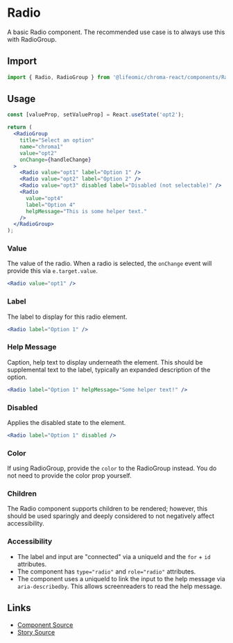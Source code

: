 # Radio

A basic Radio component. The recommended use case is to always use this with
RadioGroup.

<!-- STORY -->

## Import

```js
import { Radio, RadioGroup } from '@lifeomic/chroma-react/components/Radio';
```

## Usage

```jsx
const [valueProp, setValueProp] = React.useState('opt2');

return (
  <RadioGroup
    title="Select an option"
    name="chroma1"
    value="opt2"
    onChange={handleChange}
  >
    <Radio value="opt1" label="Option 1" />
    <Radio value="opt2" label="Option 2" />
    <Radio value="opt3" disabled label="Disabled (not selectable)" />
    <Radio
      value="opt4"
      label="Option 4"
      helpMessage="This is some helper text."
    />
  </RadioGroup>
);
```

### Value

The value of the radio. When a radio is selected, the `onChange` event will
provide this via `e.target.value`.

```jsx
<Radio value="opt1" />
```

### Label

The label to display for this radio element.

```jsx
<Radio label="Option 1" />
```

### Help Message

Caption, help text to display underneath the element. This should be
supplemental text to the label, typically an expanded description of the option.

```jsx
<Radio label="Option 1" helpMessage="Some helper text!" />
```

### Disabled

Applies the disabled state to the element.

```jsx
<Radio label="Option 1" disabled />
```

### Color

If using RadioGroup, provide the `color` to the RadioGroup instead. You do not
need to provide the color prop yourself.

### Children

The Radio component supports children to be rendered; however, this should be
used sparingly and deeply considered to not negatively affect accessibility.

### Accessibility

- The label and input are "connected" via a uniqueId and the `for` + `id`
  attributes.
- The component has `type="radio"` and `role="radio"` attributes.
- The component uses a uniqueId to link the input to the help message via
  `aria-describedby`. This allows screenreaders to read the help message.

## Links

- [Component Source](https://github.com/lifeomic/chroma-react/blob/master/src/components/Radio/Radio.tsx)
- [Story Source](https://github.com/lifeomic/chroma-react/blob/master/stories/components/Radio/Radio.stories.tsx)
